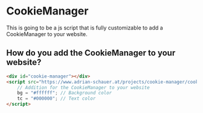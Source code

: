 # CookieManager
This is going to be a js script that is fully customizable to add a CookieManager to your website.

## How do you add the CookieManager to your website?
```html
<div id="cookie-manager"></div>
<script src="https://www.adrian-schauer.at/projects/cookie-manager/cookie-manager-v1.min.js">
    // Addition for the CookieManager to your website
    bg = "#ffffff"; // Background color
    tc = "#000000"; // Text color
</script>
```

